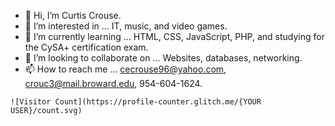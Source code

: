 - 👋 Hi, I’m Curtis Crouse.
- 👀 I’m interested in ... IT, music, and video games.
- 🌱 I’m currently learning ... HTML, CSS, JavaScript, PHP, and studying for the CySA+ certification exam.
- 💞️ I’m looking to collaborate on ... Websites, databases, networking.
- 📫 How to reach me ... cecrouse96@yahoo.com, crouc3@mail.broward.edu, 954-604-1624.

<!---
curtcurt69/curtcurt69 is a ✨ special ✨ repository because its `README.md` (this file) appears on your GitHub profile.
You can click the Preview link to take a look at your changes.
--->
```
![Visitor Count](https://profile-counter.glitch.me/{YOUR USER}/count.svg)
```
